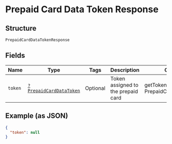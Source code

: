 
# Prepaid Card Data Token Response

## Structure

`PrepaidCardDataTokenResponse`

## Fields

| Name | Type | Tags | Description | Getter | Setter |
|  --- | --- | --- | --- | --- | --- |
| `token` | [`?PrepaidCardDataToken`](../../doc/models/prepaid-card-data-token.md) | Optional | Token assigned to the prepaid card | getToken(): ?PrepaidCardDataToken | setToken(?PrepaidCardDataToken token): void |

## Example (as JSON)

```json
{
  "token": null
}
```

